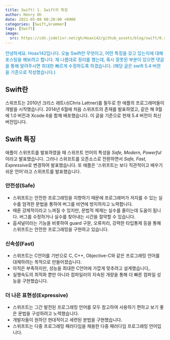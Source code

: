 ```yaml
---
title: Swift) 1. Swift의 특징
author: Henry Oh
date: 2021-05-08 00:20:00 +0900
categories: [Swift,Grammer]
tags: [Swift]
image:
  src: https://cdn.jsdelivr.net/gh/Hoax142/github_assets/blog/swift/0.swift5.png
---
```




<span style="color: #0281C3"> 안녕하세요. Hoax142입니다. 오늘 Swift란 무엇이고, 어떤 특징을 갖고 있는지에 대해 포스팅을 해보려고 합니다. 제 나름대로 정리를 했는데, 혹시 잘못된 부분이 있으면 댓글을 통해 알려주시면 최대한 빠르게 수정하도록 하겠습니다. (해당 글은 swift 5.4 버젼을 기준으로 작성했습니다.) </span>



## Swift란

스위프트는 2010년 크리스 래트너(Chris Lattner)를 필두로 한 애플의 프로그래머들이 개발을 시작했습니다. 2014년 6월에 처음 스위프트의 존재를 발표하였고, 같은 해 9월에 1.0 버전과 Xcode 6을 함께 배포했습니다. 이 글을 기준으로 현재 5.4 버전이 최신 버전입니다.

## Swift 특징

애플이 스위프트를 발표하였을 때 스위프트 언어의 특성을 *Safe, Modern, Powerful* 이라고 발표했습니다. 그러나 스위프트를 오픈소스로 전환하면서 *Safe, Fast, Expressive*로 변경하여 발표했습니다. 또 애플은 '스위프트는 보다 직관적이고 배우기 쉬운 언어'라고 스위프트를 발표했습니다. 

### 안전성(Safe)

- 스위프트는 안전한 프로그래밍을 지향하기 때문에 프로그래머가 저지를 수 있는 실수를 엄격한 문법을 통하여 버그를 비연에 방지하자고 노력합니다.
- 때론 강제적이라고 느껴질 수 있지만, 문법적 제재는 실수를 줄이는데 도움이 됩니다. 버그를 수정하거나 실수를 찾아내는 시간을 절약할 수 있습니다.
- 옵셔널이라는 기능을 비롯하여 guard 구문, 오류처리, 강력한 타입통제 등을 통해 스위프트는 안전한 프로그래밍을 구현하고 있습니다.

### 신속성(Fast)

- 스위프트는 C언어를 기반으로 C, C++, Objective-C와 같은 프로그래밍 언어를 대체하려는 목적으로 만들어졌습니다.
- 아직은 부족하지만, 성능을 최대한 C언어에 가깝게 맞추려고 설계했습니다,.
- 실행속도의 최적화 뿐만 아니라 컴파일러의 지속된 개량을 통해 더 빠른 컴파일 성능을 구현했습니다.


### 더 나은 표현성(Expressive)

- 스위프트는 그간 발전된 프로그래밍 언어를 모두 참고하여 사용하기 편하고 보기 좋은 문법을 구성하려고 노력했습니다.
- 개발자들이 원하던 현대적이고 세련된 분법을 구현했습니다.
- 스위프트는 다중 프로그래밍 패러다임을 채용한 다중 패러다임 프로그래밍 언어입니다.

